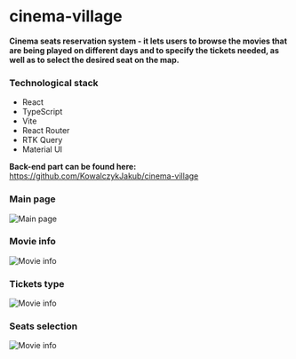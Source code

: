 # cinema-village

**Cinema seats reservation system - it lets users to browse the movies that are being played on different days and to specify the tickets needed, as well as to select the desired seat on the map.**

### Technological stack
* React
* TypeScript
* Vite
* React Router
* RTK Query
* Material UI

**Back-end part can be found here:** https://github.com/KowalczykJakub/cinema-village

### Main page
![Main page](https://github.com/janeliasz/cinema-village/assets/69108816/0237e97c-8559-4ba9-8049-5c03be22555d)

### Movie info
![Movie info](https://github.com/janeliasz/cinema-village/assets/69108816/b8a0e0a6-7bc9-4b69-adc7-0a3c21d60083)

### Tickets type
![Movie info](https://github.com/janeliasz/cinema-village/assets/69108816/d92306b2-b602-4419-ae4d-d3824a513b9d)

### Seats selection
![Movie info](https://github.com/janeliasz/cinema-village/assets/69108816/74f628d4-ed0e-4508-992a-614a8ae6a404)
